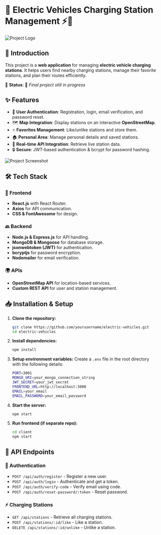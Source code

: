 # 🚗 Electric Vehicles Charging Station Management ⚡🔋

![Project Logo](https://via.placeholder.com/800x400?text=Electric+Vehicles+Charging+Stations)

## 🚀 Introduction
This project is a **web application** for managing **electric vehicle charging stations**. It helps users find nearby charging stations, manage their favorite stations, and plan their routes efficiently. 

🔨 **Status**: 🚧 *Final project still in progress*

## ✨ Features
- 🔑 **User Authentication**: Registration, login, email verification, and password reset.
- 🗺️ **Map Integration**: Display stations on an interactive **OpenStreetMap**.
- ⭐ **Favorites Management**: Like/unlike stations and store them.
- 🏠 **Personal Area**: Manage personal details and saved stations.
- 📡 **Real-time API Integration**: Retrieve live station data.
- 🔒 **Secure**: JWT-based authentication & bcrypt for password hashing.

![Project Screenshot](https://via.placeholder.com/800x400?text=Charging+Stations+Dashboard)

## 🛠️ Tech Stack
### 🎨 Frontend
- **React.js** with React Router.
- **Axios** for API communication.
- **CSS & FontAwesome** for design.

### 🔙 Backend
- **Node.js & Express.js** for API handling.
- **MongoDB & Mongoose** for database storage.
- **jsonwebtoken (JWT)** for authentication.
- **bcryptjs** for password encryption.
- **Nodemailer** for email verification.

### 🌍 APIs
- **OpenStreetMap API** for location-based services.
- **Custom REST API** for user and station management.

## 📥 Installation & Setup
1. **Clone the repository:**
   ```sh
   git clone https://github.com/yourusername/electric-vehicles.git
   cd electric-vehicles
   ```
2. **Install dependencies:**
   ```sh
   npm install
   ```
3. **Setup environment variables:**
   Create a `.env` file in the root directory with the following details:
   ```sh
   PORT=3001
   MONGO_URI=your_mongo_connection_string
   JWT_SECRET=your_jwt_secret
   FRONTEND_URL=http://localhost:3000
   EMAIL=your_email
   EMAIL_PASSWORD=your_email_password
   ```
4. **Start the server:**
   ```sh
   npm start
   ```
5. **Run frontend (if separate repo):**
   ```sh
   cd client
   npm start
   ```

## 📡 API Endpoints
### 🔑 Authentication
- `POST /api/auth/register` - Register a new user.
- `POST /api/auth/login` - Authenticate and get a token.
- `POST /api/auth/verify-code` - Verify email using code.
- `POST /api/auth/reset-password/:token` - Reset password.

### ⚡ Charging Stations
- `GET /api/stations` - Retrieve all charging stations.
- `POST /api/stations/:id/like` - Like a station.
- `DELETE /api/stations/:id/unlike` - Unlike a station.


